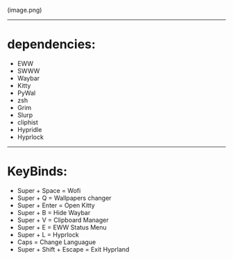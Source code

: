 (image.png)

---

# dependencies:

- EWW
- SWWW
- Waybar
- Kitty
- PyWal
- zsh
- Grim
- Slurp
- cliphist 
- Hypridle
- Hyprlock

---

# KeyBinds:

- Super + Space = Wofi
- Super + Q = Wallpapers changer
- Super + Enter = Open Kitty
- Super + B = Hide Waybar
- Super + V = Clipboard Manager
- Super + E = EWW Status Menu
- Super + L = Hyprlock
- Caps = Change Languague
- Super + Shift + Escape = Exit Hyprland
